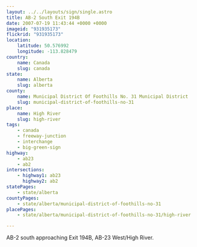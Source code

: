 ```yaml
---
layout: ../../layouts/sign/single.astro
title: AB-2 South Exit 194B
date: 2007-07-19 11:43:44 +0000 +0000
imageid: "931935173"
flickrid: "931935173"
location:
    latitude: 50.576992
    longitude: -113.828479
country:
    name: Canada
    slug: canada
state:
    name: Alberta
    slug: alberta
county:
    name: Municipal District Of Foothills No. 31 Municipal District
    slug: municipal-district-of-foothills-no-31
place:
    name: High River
    slug: high-river
tags:
    - canada
    - freeway-junction
    - interchange
    - big-green-sign
highway:
    - ab23
    - ab2
intersections:
    - highway1: ab23
      highway2: ab2
statePages:
    - state/alberta
countyPages:
    - state/alberta/municipal-district-of-foothills-no-31
placePages:
    - state/alberta/municipal-district-of-foothills-no-31/high-river

---
```

AB-2 south approaching Exit 194B, AB-23 West/High River.